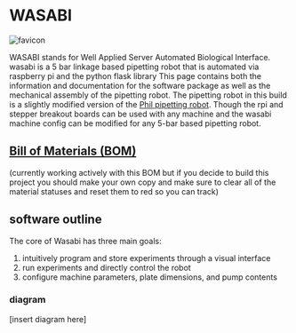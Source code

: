 # WASABI

![favicon](/WasabiMain/static/favicon/favicon96x96.png)

WASABI stands for Well Applied Server Automated Biological Interface. wasabi is a 5 bar linkage based pipetting robot that is automated via raspberry pi and the python flask library This page contains both the information and documentation for the software package as well as the mechanical assembly of the pipetting robot. The pipetting robot in this build is a slightly modified version of the [Phil pipetting robot](https://www.biorxiv.org/content/10.1101/2021.07.04.448641v1.full). Though the rpi and stepper breakout boards can be used with any machine and the wasabi machine config can be modified for any 5-bar based pipetting robot.  
## [Bill of Materials (BOM)](https://docs.google.com/spreadsheets/d/16TOlXRDoKtlOAvTiCGKz8jH9Rkvl1hXIs9z1LAUZMCc/edit?usp=sharing)

(currently working actively with this BOM but if you decide to build this project you should make your own copy and make sure to clear all of the material statuses and reset them to red so you can track)

## software outline
The core of Wasabi has three main goals:
1. intuitively program and store experiments through a visual interface 
2. run experiments and directly control the robot 
3. configure machine parameters, plate dimensions, and pump contents

### diagram
[insert diagram here]




